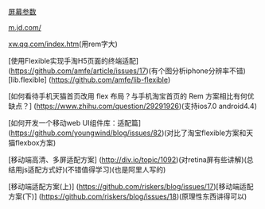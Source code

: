 
[屏幕参数](https://design.google.com/devices/)

[m.jd.com/](https://m.jd.com/)
<meta name="viewport" content="width=device-width, initial-scale=1.0, maximum-scale=1.0, user-scalable=0">

[xw.qq.com/index.htm](http://xw.qq.com/index.htm)(用rem字大)
<meta name="viewport" content="width=device-width, initial-scale=1.0, user-scalable=no">

[使用Flexible实现手淘H5页面的终端适配]
(https://github.com/amfe/article/issues/17)(有个图分析iphone分辨率不错)[lib.flexible]
(https://github.com/amfe/lib-flexible)

[如何看待手机天猫首页改用 flex 布局？与手机淘宝首页的 Rem 方案相比有何优缺点？]
(https://www.zhihu.com/question/29291926)(支持ios7.0 android4.4)

[如何开发一个移动web UI组件库：适配篇]
(https://github.com/youngwind/blog/issues/82)(对比了淘宝flexible方案和天猫flexbox方案)

[移动端高清、多屏适配方案]
(http://div.io/topic/1092)(对retina屏有些讲解)(总结用js适配方式好)(不错值得学习)(也是阿里人写的)

[移动端适配方案(上)]
(https://github.com/riskers/blog/issues/17)[移动端适配方案(下)]
(https://github.com/riskers/blog/issues/18)(原理性东西讲得可以)
